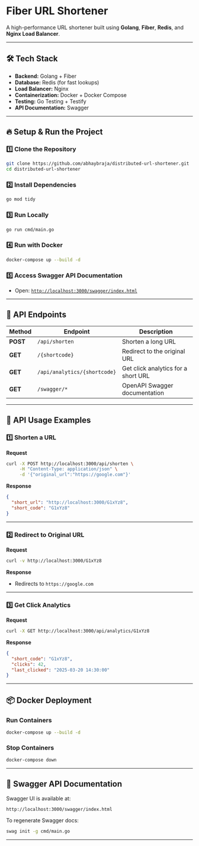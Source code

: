 # **Fiber URL Shortener**
A high-performance URL shortener built using **Golang**, **Fiber**, **Redis**, and **Nginx Load Balancer**.

---

## 🛠 **Tech Stack**
- **Backend:** Golang + Fiber
- **Database:** Redis (for fast lookups)
- **Load Balancer:** Nginx
- **Containerization:** Docker + Docker Compose
- **Testing:** Go Testing + Testify
- **API Documentation:** Swagger

---

## 🔥 **Setup & Run the Project**
### **1️⃣ Clone the Repository**
```sh
git clone https://github.com/abhaybraja/distributed-url-shortener.git
cd distributed-url-shortener
```

### **2️⃣ Install Dependencies**
```sh
go mod tidy
```

### **3️⃣ Run Locally**
```sh
go run cmd/main.go
```

### **4️⃣ Run with Docker**
```sh
docker-compose up --build -d
```

### **5️⃣ Access Swagger API Documentation**
- Open: [`http://localhost:3000/swagger/index.html`](http://localhost:3000/swagger/index.html)

---

## 📌 **API Endpoints**
| Method | Endpoint | Description |
|--------|---------|-------------|
| **POST** | `/api/shorten` | Shorten a long URL |
| **GET** | `/{shortcode}` | Redirect to the original URL |
| **GET** | `/api/analytics/{shortcode}` | Get click analytics for a short URL |
| **GET** | `/swagger/*` | OpenAPI Swagger documentation |

---

## 🚀 **API Usage Examples**
### **1️⃣ Shorten a URL**
**Request**
```sh
curl -X POST http://localhost:3000/api/shorten \
     -H "Content-Type: application/json" \
     -d '{"original_url":"https://google.com"}'
```

**Response**
```json
{
  "short_url": "http://localhost:3000/G1xYz8",
  "short_code": "G1xYz8"
}
```

---

### **2️⃣ Redirect to Original URL**
**Request**
```sh
curl -v http://localhost:3000/G1xYz8
```

**Response**
- Redirects to `https://google.com`

---

### **3️⃣ Get Click Analytics**
**Request**
```sh
curl -X GET http://localhost:3000/api/analytics/G1xYz8
```

**Response**
```json
{
  "short_code": "G1xYz8",
  "clicks": 42,
  "last_clicked": "2025-03-20 14:30:00"
}
```

---

## 📦 **Docker Deployment**
### **Run Containers**
```sh
docker-compose up --build -d
```

### **Stop Containers**
```sh
docker-compose down
```

---

## 📜 **Swagger API Documentation**
Swagger UI is available at:
```
http://localhost:3000/swagger/index.html
```

To regenerate Swagger docs:
```sh
swag init -g cmd/main.go
```

---
